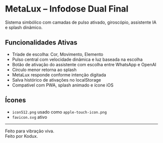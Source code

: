 
# MetaLux – Infodose Dual Final

Sistema simbólico com camadas de pulso ativado, giroscópio, assistente IA e splash dinâmico.

## Funcionalidades Ativas

- Tríade de escolha: Cor, Movimento, Elemento
- Pulso central com velocidade dinâmica e luz baseada na escolha
- Botão de ativação do assistente com escolha entre WhatsApp e OpenAI
- Círculo menor retorna ao splash
- MetaLux responde conforme intenção digitada
- Salva histórico de ativações no localStorage
- Compatível com PWA, splash animado e ícone iOS

## Ícones
- `icon512.png` usado como `apple-touch-icon.png`
- `favicon.svg` ativo

---

Feito para vibração viva.  
Feito por Kodux.
